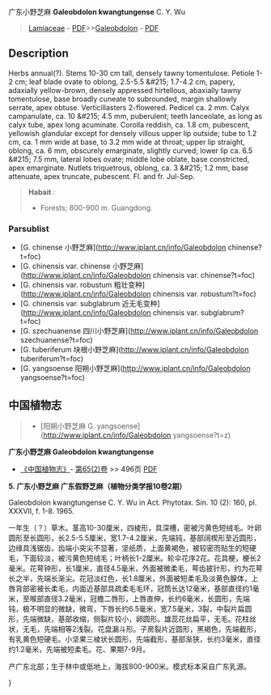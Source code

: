 广东小野芝麻 **Galeobdolon kwangtungense** C. Y. Wu

> [Lamiaceae](http://www.iplant.cn/info/Lamiaceae?t=foc) - [PDF](http://www.iplant.cn/foc/pdf/Lamiaceae.pdf)>>[Galeobdolon](http://www.iplant.cn/info/Galeobdolon?t=foc) - [PDF](http://www.iplant.cn/foc/pdf/Galeobdolon.pdf)

## Description

Herbs annual(?). Stems 10-30 cm tall, densely tawny tomentulose. Petiole 1-2 cm; leaf blade ovate to oblong, 2.5-5.5 &amp;#215; 1.7-4.2 cm, papery, adaxially yellow-brown, densely appressed hirtellous, abaxially tawny tomentulose, base broadly cuneate to subrounded, margin shallowly serrate, apex obtuse. Verticillasters 2-flowered. Pedicel ca. 2 mm. Calyx campanulate, ca. 10 &amp;#215; 4.5 mm, puberulent; teeth lanceolate, as long as calyx tube, apex long acuminate. Corolla reddish, ca. 1.8 cm, pubescent, yellowish glandular except for densely villous upper lip outside; tube to 1.2 cm, ca. 1 mm wide at base, to 3.2 mm wide at throat; upper lip straight, oblong, ca. 6 mm, obscurely emarginate, slightly curved; lower lip ca. 6.5 &amp;#215; 7.5 mm, lateral lobes ovate; middle lobe oblate, base constricted, apex emarginate. Nutlets triquetrous, oblong, ca. 3 &amp;#215; 1.2 mm, base attenuate, apex truncate, pubescent. Fl. and fr. Jul-Sep.

> **Habait** : 
>* Forests; 800-900 m. Guangdong.

### Parsublist

* [G.  chinense  小野芝麻](http://www.iplant.cn/info/Galeobdolon chinense?t=foc)
* [G.  chinensis var. chinense  小野芝麻](http://www.iplant.cn/info/Galeobdolon chinensis var. chinense?t=foc)
* [G.  chinensis var. robustum  粗壮变种](http://www.iplant.cn/info/Galeobdolon chinensis var. robustum?t=foc)
* [G.  chinensis var. subglabrum  近无毛变种](http://www.iplant.cn/info/Galeobdolon chinensis var. subglabrum?t=foc)
* [G.  szechuanense  四川小野芝麻](http://www.iplant.cn/info/Galeobdolon szechuanense?t=foc)
* [G.  tuberiferum  块根小野芝麻](http://www.iplant.cn/info/Galeobdolon tuberiferum?t=foc)
* [G.  yangsoense  阳朔小野芝麻](http://www.iplant.cn/info/Galeobdolon yangsoense?t=foc)

## 中国植物志

> * [阳朔小野芝麻  G.  yangsoense](http://www.iplant.cn/info/Galeobdolon yangsoense?t=z)

**广东小野芝麻 Galeobdolon kwangtungense**

* [《中国植物志》](http://www.iplant.cn/frps)- [第65(2)卷](http://www.iplant.cn/frps/vol/65(2)) >> 496页 [PDF](http://www.iplant.cn/frps/pdf/65(2)/496a.PDF)

**5. 广东小野芝麻 广东假野芝麻（植物分类学报10卷2期）**

Galeobdolon kwangtungense C. Y. Wu in Act. Phytotax. Sin. 10 (2): 160, pl. XXXVII, f. 1-8. 1965.

一年生（？）草木。茎高10-30厘米，四棱形，具深槽，密被污黄色短绒毛。叶卵圆形至长圆形，长2.5-5.5厘米，宽1.7-4.2厘米，先端钝，基部阔楔形至近圆形，边缘具浅锯齿，齿端小突尖不显著，坚纸质，上面黄褐色，被较密而贴生的短硬毛，下面较淡，被污黄色短绒毛；叶柄长1-2厘米。轮伞花序2花。花具梗，梗长2毫米。花萼钟形，长1厘米，直径4.5毫米，外面被微柔毛，萼齿披针形，约为花萼长之半，先端长渐尖。花冠淡红色，长1.8厘米，外面被短柔毛及淡黄色腺体，上唇背部密被长柔毛，内面近基部具疏柔毛毛环，冠筒长达12毫米，基部直径约1毫米，至喉部直径3.2毫米，冠檐二唇形，上唇直伸，长约6毫米，长圆形，先端钝，极不明显的微缺，微弯，下唇长约6.5毫米，宽7.5毫米，3裂，中裂片扁圆形，先端微缺，基部收缩，侧裂片较小，卵圆形。雄蕊花丝扁平，无毛。花柱丝状，无毛，先端相等2浅裂。花盘漏斗形。子房裂片近圆形，黑褐色，先端截形，有乳黄色短硬毛。小坚果三棱状长圆形，先端截形，基部渐狭，长约3毫米，直径约1.2毫米，先端被短柔毛。花、果期7-9月。

产广东北部；生于林中或低地上，海拔800-900米。模式标本采自广东乳源。

}